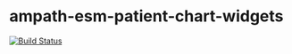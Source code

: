 # ampath-esm-patient-chart-widgets

[![Build Status](https://travis-ci.org/ampath/ampath-esm-patient-chart-widgets.svg?branch=master)](https://travis-ci.org/ampath/ampath-esm-patient-chart-widgets)

